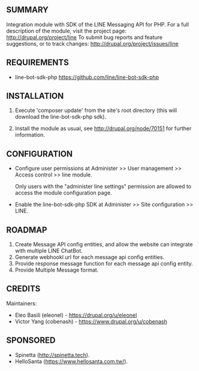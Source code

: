 
## SUMMARY
Integration module with SDK of the LINE Messaging API for PHP.
For a full description of the module, visit the project page:
  http://drupal.org/project/line
To submit bug reports and feature suggestions, or to track changes:
  http://drupal.org/project/issues/line

## REQUIREMENTS

* line-bot-sdk-php
  https://github.com/line/line-bot-sdk-php

## INSTALLATION

1. Execute 'composer update' from the site's root directory (this will download
   the line-bot-sdk-php sdk).

2. Install the module as usual, see http://drupal.org/node/70151 for further
   information.

## CONFIGURATION

* Configure user permissions at Administer >> User management >> Access
  control >> line module.

  Only users with the "administer line settings" permission are allowed to
  access the module configuration page.

* Enable the line-bot-sdk-php SDK at Administer >> Site
  configuration >> LINE.

## ROADMAP
1. Create Message API config entities, and allow the website can integrate 
   with multiple LINE ChatBot.
2. Generate webhookl url for each message api config entities.
3. Provide response message function for each message api config entity.
4. Provide Multiple Message format.


## CREDITS

Maintainers:
* Eleo Basili (eleonel) - https://drupal.org/u/eleonel
* Victor Yang (cobenash) - https://www.drupal.org/u/cobenash

## SPONSORED
* Spinetta (http://spinetta.tech).
* HelloSanta (https://www.hellosanta.com.tw/).
